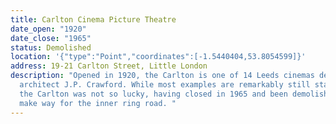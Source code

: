 ```yaml
---
title: Carlton Cinema Picture Theatre
date_open: "1920"
date_close: "1965"
status: Demolished
location: '{"type":"Point","coordinates":[-1.5440404,53.8054599]}'
address: 19-21 Carlton Street, Little London
description: "Opened in 1920, the Carlton is one of 14 Leeds cinemas designed by
  architect J.P. Crawford. While most examples are remarkably still standing,
  the Carlton was not so lucky, having closed in 1965 and been demolished to
  make way for the inner ring road. "
---
```

